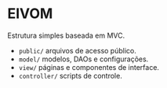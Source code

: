 # EIVOM

Estrutura simples baseada em MVC.

- `public/` arquivos de acesso público.
- `model/` modelos, DAOs e configurações.
- `view/` páginas e componentes de interface.
- `controller/` scripts de controle.
